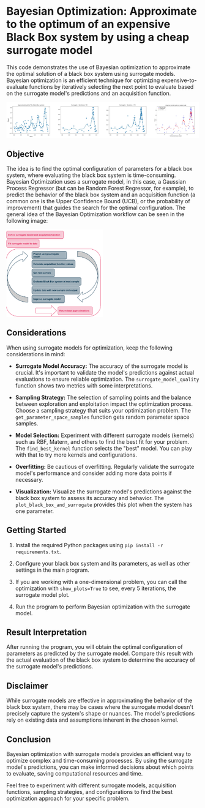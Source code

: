 # Bayesian Optimization: Approximate to the optimum of an expensive Black Box system by using a cheap surrogate model

This code demonstrates the use of Bayesian optimization to approximate the optimal solution of a black box system
using surrogate models. Bayesian optimization is an efficient technique for optimizing expensive-to-evaluate functions
by iteratively selecting the next point to evaluate based on the surrogate model's predictions and an acquisition
function.

<div style="display: flex;">
  <img src="https://github.com/majobasgall/bayesian-optimization/raw/main/img/bb_system.jpg" style="width: 25%;" />
  <img src="https://github.com/majobasgall/bayesian-optimization/raw/main/img/surrogate_it39.jpg" style="width: 25%;" />
  <img src="https://github.com/majobasgall/bayesian-optimization/raw/main/img/surrogate_it79.jpg" style="width: 25%;" />
  <img src="https://github.com/majobasgall/bayesian-optimization/raw/main/img/bb_vs_surrogate.jpg" style="width: 25%;" />
</div>

## Objective

The idea is to find the optimal configuration of parameters for a black box system, where
evaluating the black box system is time-consuming. Bayesian Optimization uses a surrogate model, in this case, a
Gaussian Process Regressor (but can be Random Forest Regressor, for example), to predict the behavior of the black box
system and an acquisition function (a common one is the Upper Confidence Bound (UCB), or the probability of improvement)
that guides the search for the optimal configuration.
The general idea of the Bayesian Optimization workflow can be seen in the following image:

<div style="display: flex;">
  <img src="https://github.com/majobasgall/bayesian-optimization/raw/main/img/bayesian-workflow.png" style="width: 50%;" />
</div>

## Considerations

When using surrogate models for optimization, keep the following considerations in mind:

- **Surrogate Model Accuracy:** The accuracy of the surrogate model is crucial. It's important to validate the model's
  predictions against actual evaluations to ensure reliable optimization. The `surrogate_model_quality` function shows
  two metrics with some interpretations.

- **Sampling Strategy:** The selection of sampling points and the balance between exploration and exploitation impact
  the optimization process. Choose a sampling strategy that suits your optimization problem.
  The `get_parameter_space_samples` function gets random parameter space samples.

- **Model Selection:** Experiment with different surrogate models (kernels) such as RBF, Matern, and others to find the
  best fit for your problem. The `find_best_kernel` function selects the "best" model. You can play with that to try
  more
  kernels and configurations.

- **Overfitting:** Be cautious of overfitting. Regularly validate the surrogate model's performance and consider adding
  more data points if necessary.

- **Visualization:** Visualize the surrogate model's predictions against the black box system to assess its accuracy and
  behavior. The `plot_black_box_and_surrogate` provides this plot when the system has one parameter.

## Getting Started

1. Install the required Python packages using `pip install -r requirements.txt`.

2. Configure your black box system and its parameters, as well as other settings in the main program.

3. If you are working with a one-dimensional problem, you can call the optimization with `show_plots=True` to see, every
   5 iterations, the surrogate model plot.

4. Run the program to perform Bayesian optimization with the surrogate model.

## Result Interpretation

After running the program, you will obtain the optimal configuration of parameters as predicted by the surrogate model.
Compare this result with the actual evaluation of the black box system to determine the accuracy of the surrogate
model's predictions.

## Disclaimer

While surrogate models are effective in approximating the behavior of the black box system, there may be cases where
the surrogate model doesn't precisely capture the system's shape or nuances. The model's predictions rely on existing
data and assumptions inherent in the chosen kernel.

## Conclusion

Bayesian optimization with surrogate models provides an efficient way to optimize complex and time-consuming processes.
By using the surrogate model's predictions, you can make informed decisions about which points to evaluate, saving
computational resources and time.

Feel free to experiment with different surrogate models, acquisition functions, sampling strategies, and configurations
to find the best optimization approach for your specific problem.